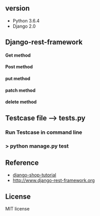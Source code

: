

## version

* Python 3.6.4
* Django 2.0

## Django-rest-framework
#### Get method
#### Post method
#### put method
#### patch method
#### delete method

## Testcase file --> tests.py
### Run Testcase in command line
###  > python manage.py test ###




## Reference

* [django-shop-tutorial](https://github.com/twtrubiks/django-shop-tutorial)
* http://www.django-rest-framework.org

## License

MIT license
